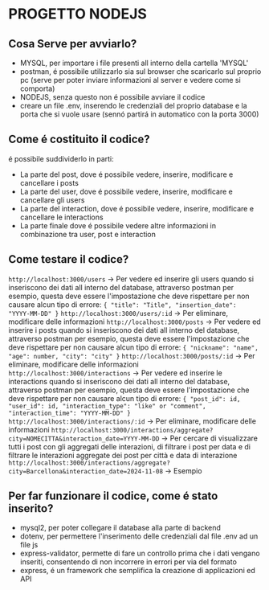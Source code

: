 # PROGETTO NODEJS

## Cosa Serve per avviarlo?

- MYSQL, per importare i file presenti all interno della cartella 'MYSQL'
- postman, é possibile utilizzarlo sia sul browser che scaricarlo sul proprio pc (serve per poter inviare informazioni al server e vedere come si comporta)
- NODEJS, senza questo non é possibile avviare il codice
- creare un file .env, inserendo le credenziali del proprio database e la porta che si vuole usare (sennó partirá in automatico con la porta 3000)


## Come é costituito il codice?

é possibile suddividerlo in parti:
- La parte del post, dove é possibile vedere, inserire, modificare e cancellare i posts
- La parte del user, dove é possibile vedere, inserire, modificare e cancellare gli users
- La parte del interaction, dove é possibile vedere, inserire, modificare e cancellare le interactions
- La parte finale dove é possibile vedere altre informazioni in combinazione tra user, post e interaction

## Come testare il codice?

`http://localhost:3000/users` -> Per vedere ed inserire gli users
quando si inseriscono dei dati all interno del database, attraverso postman per esempio, questa deve essere l'impostazione che deve rispettare per non causare alcun tipo di errore:
`{
  "title": "Title",
  "insertion_date": "YYYY-MM-DD"
}`
`http://localhost:3000/users/:id` -> Per eliminare, modificare delle informazioni
`http://localhost:3000/posts` -> Per vedere ed inserire i posts
quando si inseriscono dei dati all interno del database, attraverso postman per esempio, questa deve essere l'impostazione che deve rispettare per non causare alcun tipo di errore:
`{
  "nickname": "name",
  "age": number,
  "city": "city"
}`
`http://localhost:3000/posts/:id` -> Per eliminare, modificare delle informazioni
`http://localhost:3000/interactions` -> Per vedere ed inserire le interactions
quando si inseriscono dei dati all interno del database, attraverso postman per esempio, questa deve essere l'impostazione che deve rispettare per non causare alcun tipo di errore:
`{
  "post_id": id,
  "user_id": id,
  "interaction_type": "like" or "comment",
  "interaction_time": "YYYY-MM-DD"
}`
`http://localhost:3000/interactions/:id` -> Per eliminare, modificare delle informazioni
`http://localhost:3000/interactions/aggregate?city=NOMECITTA&interaction_date=YYYY-MM-DD` -> Per cercare di visualizzare tutti i post con gli aggregati delle interazioni, di filtrare i post per data e di filtrare le interazioni aggregate dei post per città e data di interazione
`http://localhost:3000/interactions/aggregate?city=Barcellona&interaction_date=2024-11-08` -> Esempio


## Per far funzionare il codice, come é stato inserito?

- mysql2, per poter collegare il database alla parte di backend
- dotenv, per permettere l'inserimento delle credenziali dal file .env ad un file js
- express-validator, permette di fare un controllo prima che i dati vengano inseriti, consentendo di non incorrere in errori per via del formato
- express, é un framework che semplifica la creazione di applicazioni ed API
